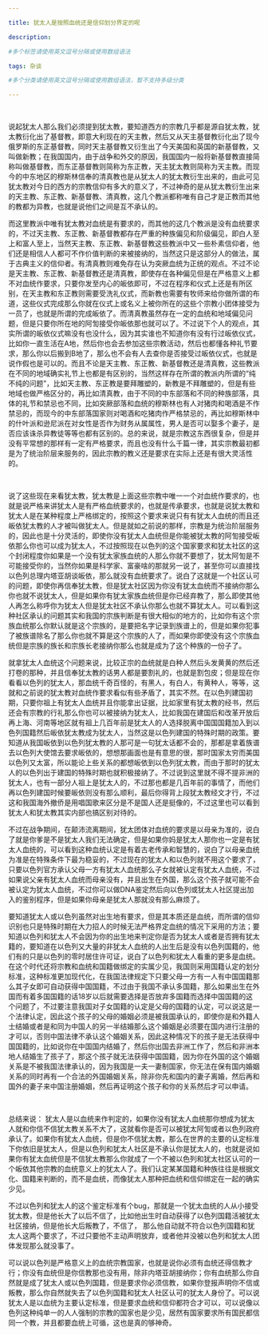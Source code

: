 ```yaml
---

title: 犹太人是按照血统还是信仰划分界定的呢

description: 

#多个标签请使用英文逗号分隔或使用数组语法

tags: 杂谈

#多个分类请使用英文逗号分隔或使用数组语法，暂不支持多级分类

---
```


<br/>

说起犹太人那么我们必须提到犹太教，要知道西方的宗教几乎都是源自犹太教，犹太教衍化出了基督教，即意大利现在的天主教，然后又从天主基督教衍化出了现今俄罗斯的东正基督教，同时天主基督教又衍生出了今天美国和英国的新基督教，又叫做新教；在我国国内，由于战争和外交的原因，我国国内一般将新基督教直接简称叫做基督教，而东正基督教则简称为东正教，天主犹太教则简称为天主教。而现今的中东地区的穆斯林信奉的清真教也是从犹太人的犹太教衍生出来的，由此可见犹太教对今日的西方的宗教信仰有多大的意义了，不过神奇的是从犹太教衍生出来的天主教、东正教、新基督教、清真教，这几个教派都称唯有自己才是正教而其他的教都为异教，也就是说他们之间是互不承认的。
<br/>

而这里教派中唯有犹太教对血统是有要求的，而其他的这几个教派是没有血统要求的，不过天主教、东正教、新基督教都存在严重的种族偏见和阶级偏见，即白人至上和富人至上，当然天主教、东正教、新基督教这些教派中又一些朴素信仰者，他们还是相信人人都可不作价值判断的来被接纳的，当然这只是这部分人的做法，属于古典主义的信仰者。有清真教则难免存在认为突厥血统为正统的观点。不过不论是天主教、东正教、新基督教还是清真教，即使存在各种偏见但是在严格意义上都不对血统作要求，只要你发至内心的皈依即可，不过在程序和仪式上还是有所区别，在天主教和东正教则需要受洗礼仪式，而新教也需要有牧师来给你做所谓的布道，这些仪式完成那么你就在仪式上或名义上被你所在的这些个宗教小团体接受为一员了，也就是所谓的完成皈依了。而清真教虽然存在一定的血统和地域偏见问题，但是只要你所在地的阿訇接受你皈依那也就可以了。不过说下个人的观点，其实所谓的皈依仪式嘛没有也没什么，因为其实谁也不知道你有没有行过皈依仪式，比如你一直生活在A地，然后你也会去参加这些宗教活动，然后也都懂各种礼节要求，那么你以后搬到B地了，那么也不会有人去查你是否接受过皈依仪式，也就是说作假也是可以的。而且不论是天主教、东正教、新基督教还是清真教，这些教派在不同的地域确实礼节上也都是有区别的，当然这样存在所谓的教派内所谓的“纯不纯的问题”，比如天主教、东正教是要拜雕塑的，新教是不拜雕塑的，但是有些地域也做严格区分的，再比如清真教，由于不同的中东部落和不同的种族部落，具体的礼节和禁忌也不同，比如突厥部落和血统的穆斯林也有人对猪肉和喝酒是不作禁忌的，而现今的中东部落国家则对喝酒和吃猪肉作严格禁忌的，再比如穆斯林中的什叶派和逊尼派在对女性是否作为财务从属属性，男人是否可以娶多个妻子，是否应该诛杀异教徒等等也都有区别的。总的来说，就是宗教这东西很复杂，但是并没有平常想的那样有一定有严格要求，而且也没有什么千篇一律，其实宗教最初都是为了统治阶层来服务的，因此宗教的教义还是要求在实际上还是有很大灵活性的。

<br/>

说了这些现在来看犹太教，犹太教是上面这些宗教中唯一一个对血统作要求的，也就是说严格来讲犹太人是有严格血统要求的，也就是传承要求，也就是说犹太教和犹太人是在某种程度上严格绑定的，按照这个要求来说只有有犹太人血统的而且还皈依犹太教的人才被叫做犹太人。但是就如之前说的那样，宗教是为统治阶层服务的，因此也是十分灵活的，即使你没有犹太人血统但是你能被犹太教的阿訇接受皈依那么你也可以成为犹太人，不过按照现在以色列的这个国家要求和犹太社区的这个封闭程度你如果是一个没有犹太家族血统的人那么你就不要想了，犹太阿訇是不可能接受你的，当然你如果是科学家、富豪啥的那就另一说了，甚至你可以直接找以色列总理内塔亚胡谈皈依，那么就没有血统要求了。说白了这就是一个社区认可的问题，即使你再信奉犹太教，但是犹太社区因为你没有犹太血统而不接纳你那么你也就不说犹太人，但是如果你有犹太家族血统但是你已经弃教了，那么即使其他人再怎么称呼你为犹太人但是犹太社区不承认你那么也就不算犹太人。可以看到这种社区承认的问题其实和我国的宗族判断是有很大相似的地方的，比如你有这个宗族血统那么你默认就是这个宗族的，是要把名字记录到族谱上的，但是如果你犯事了被族谱除名了那么你也就不算是这个宗族的人了，而如果你即使没有这个宗族血统但是宗族的族长和宗族长老接纳你那么也就是成为了这个种族的一份子了。

就拿犹太人血统这个问题来说，比较正宗的血统就是白种人然后头发黄黄的然后还打卷的那种，并且信奉犹太教的话男人都是要割礼的，也就是割包皮；但是现在你看看以色列的犹太人，那血统千奇百怪的，有黑人，有白人，有黄种人，等等，这就和之前说的犹太教对血统作要求看似有些矛盾了，其实不然。在以色列建国初期，只要你祖上有犹太人血统并且你能拿出证据，比如家里有犹太教的经书，然后还会有宗教的行礼那么你也可以被接纳为犹太人，比如我国在建国后和改革开放后再上海、河南等地区就有祖上几百年前是犹太人的人选择脱离中国国国籍加入到以色列国籍然后皈依犹太教成为犹太人，当然这是以色列建国的特殊时期的政策。要知道从我国皈依到以色列犹太教的人那可是一句犹太话都不会的，那都是拿着族谱去以色列大使馆去要求皈依的，想想那画面也是有意思的很，那时国家太穷而美国以色列又太富，所以能论上些关系的都想皈依到以色列犹太教，而由于那时的犹太人的以色列出于建国的特殊时期也就积极接纳了。不过说到这里就不得不提非洲的犹太人，也有一部分人祖上是犹太人的，不过那也都是几百年前的事情了，而他们再以色列建国时候要皈依则没有那么顺利，最后你得背上段犹太教经文才行，不过这和我国海外撤侨是用唱国歌来区分是不是国人还是挺像的，不过这里也可以看到犹太人和犹太教其实内部也搞区别对待的。

不过在战争期间，在颠沛流离期间，犹太团体对血统的要求是以母亲为准的，说白了就是你爹是不是犹太人我们无法确定，但是如果你妈是犹太人那你也一定是有犹太人血统的，可以看到这种血统认定是有着古老传承和智慧的，说白了以母亲血统为准是在特殊条件下最为稳妥的，不过现在的犹太人和以色列就不用这个要求了，只要以色列官方承认父母一方有犹太人血统那么子女就被认定有犹太人血统，不过如果说父亲有犹太人血统而母亲没有，并且出生在外国，那么这个孩子就可能不会被认定为犹太人血统，不过你可以做DNA鉴定然后向以色列或犹太人社区提出加入的鉴别程序，但是如果你母亲是犹太人那就没有那么麻烦了。

要知道犹太人或以色列虽然对出生地有要求，但是其本质还是血统，而所谓的信仰识别也只是特殊时期在大力招人的时候无法严格界定血统的情况下采用的方法；要知道以色列和犹太人不会因为你的出生地来判定你是否为犹太人或者是否拥有犹太籍的，要知道在以色列又大量的非犹太人血统的人出生后是没有以色列国籍的，他们有的只是以色列的零时居住许可证，说白了以色列和犹太人看重的更多是血统。在这个时代还将宗教和血统和国籍做绑定的实属少见，我国则采用国籍认定的划分标准，这种标准更加现代化，在我国法律规定下只要父母一方有一人有中国国籍那么其子女即可自动获得中国国籍，不过由于我国不承认多国籍，那么如果出生在外国而有着多国国籍的话18岁以后就需要选择是否放弃多国籍而选择中国国籍的这个问题了，不过要注意我国对子女国籍的认定是父母的国籍的认定，可以说这是一个法律认定，因此这个孩子的父母的婚姻必须是被我国承认的，即使你是和外籍人士结婚或者是和同为中国人的另一半结婚那么这个婚姻是必须要在国内进行注册的才可以，否则中国法律不承认这个婚姻关系，因此这种情况下的孩子是无法获得中国国籍的，比如说你在中国国内结婚了，然后你出国去非洲工作了，然后和非洲本地人结婚生了孩子了，那这个孩子就无法获得中国国籍，因为你在外国的这个婚姻关系是不被我国法律承认的，因为我国是一夫一妻制国家，你无法在保有国内婚姻关系的同时再有一个合法的外国婚姻关系，除非你先和国内的妻子离婚，然后再和国外的妻子来中国注册婚姻，然后再证明这个孩子和你的关系然后才可以申请。

<br/>

总结来说：
犹太人是以血统来作判定的，如果你没有犹太人血统那你想成为犹太人就和你信不信犹太教关系不大了，这就看你是否可以被犹太阿訇或者以色列政府承认了。如果你有犹太人血统，但是你不信犹太教，那么在世界的主要的认定标准下你依旧是犹太人，但是以色列和犹太人社区是不承认你是犹太人的，也就是说如果你有犹太血统但是不信犹太教那么你就成了一个不被以色列和犹太社区认可的一个皈依其他宗教的血统意义上的犹太人了。我们认定某某国籍和种族往往是根据文化、国籍来判断的，而不是血统，而像犹太人那种把血统和信仰绑定在一起的确实少见。 

不过以色列和犹太人的这个鉴定标准有个bug，那就是一个犹太血统的人从小接受犹太教，但是他长大了以后不信了，比如他出生时自动获得了以色列国籍活被犹太社区接纳，但是他长大后叛教了，不信了， 那么他自动就不符合以色列国籍和犹太人这两个要求了，不过只要他不主动声明放弃，或者他并没被以色列和犹太人团体发现那么就没事了。

可以说以色列是严格意义上的血统宗教国家，也就是说你必须有血统还得信教才行；你没有血统但是你信教那也没有用，除非内塔亚胡接纳你；你有血统那么你自然就是成了犹太人或以色列国籍，但是要求你必须信教，如果你登报声明你不信或叛教，那么你自然就失去了以色列国籍和犹太人社区认可的犹太人身份了。可以说犹太人是以血统为主要认定标准，但是要求血统和信仰都符合才可以，可以说像以色列这种纯单一的人人强制的宗教的国家也是少见，居然有国家要求所有国民都信同一个教，并且都要血统上可循，这也是真的够神奇。

<br/>
<br/>